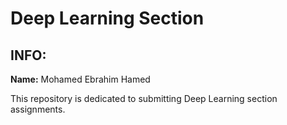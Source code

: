 # Deep Learning Section

## INFO:
**Name:** Mohamed Ebrahim Hamed

This repository is dedicated to submitting Deep Learning section assignments.

